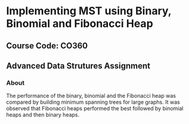 # Implementing MST using Binary, Binomial and Fibonacci Heap
## Course Code: CO360
## Advanced Data Strutures Assignment

### About

The performance of the binary, binomial and the Fibonacci heap was compared by building minimum spanning trees for large graphs.
It was observed that Fibonacci heaps performed the best followed by binomial heaps and then binary heaps.
